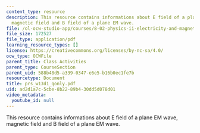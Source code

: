 ```yaml
---
content_type: resource
description: This resource contains informations about E field of a plane EM wave,
  magnetic field and B field of a plane EM wave.
file: /ol-ocw-studio-app/courses/8-02-physics-ii-electricity-and-magnetism-spring-2007/ad2d1a7c5cbe8b2289b430dd5d078d01_prs_w13d1_qonly.pdf
file_size: 172527
file_type: application/pdf
learning_resource_types: []
license: https://creativecommons.org/licenses/by-nc-sa/4.0/
ocw_type: OCWFile
parent_title: Class Activities
parent_type: CourseSection
parent_uid: 588b48d5-a339-0347-e6e5-b16b0ec1fe7b
resourcetype: Document
title: prs_w13d1_qonly.pdf
uid: ad2d1a7c-5cbe-8b22-89b4-30dd5d078d01
video_metadata:
  youtube_id: null
---
```

This resource contains informations about E field of a plane EM wave, magnetic field and B field of a plane EM wave.